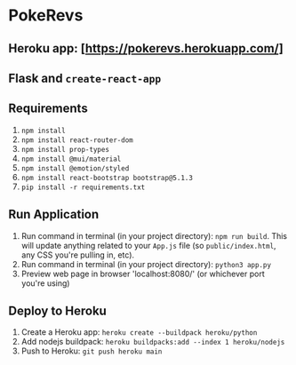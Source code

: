 # PokeRevs
## Heroku app: [https://pokerevs.herokuapp.com/]

## Flask and `create-react-app`

## Requirements

1. `npm install`
2. `npm install react-router-dom`
3. `npm install prop-types`
4. `npm install @mui/material`
5. `npm install @emotion/styled`
6. `npm install react-bootstrap bootstrap@5.1.3`
7. `pip install -r requirements.txt`

## Run Application

1. Run command in terminal (in your project directory): `npm run build`. This will update anything related to your `App.js` file (so `public/index.html`, any CSS you're pulling in, etc).
2. Run command in terminal (in your project directory): `python3 app.py`
3. Preview web page in browser 'localhost:8080/' (or whichever port you're using)

## Deploy to Heroku

1. Create a Heroku app: `heroku create --buildpack heroku/python`
2. Add nodejs buildpack: `heroku buildpacks:add --index 1 heroku/nodejs`
3. Push to Heroku: `git push heroku main`
